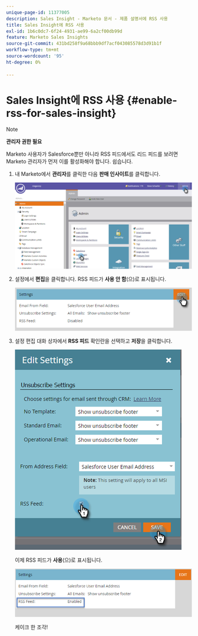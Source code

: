 ```yaml
---
unique-page-id: 11377005
description: Sales Insight - Marketo 문서 - 제품 설명서에 RSS 사용
title: Sales Insight에 RSS 사용
exl-id: 1b6c0dc7-6f24-4931-ae99-6a2cf00db99d
feature: Marketo Sales Insights
source-git-commit: 431bd258f9a68bbb9df7acf043085578d3d91b1f
workflow-type: tm+mt
source-wordcount: '95'
ht-degree: 0%

---
```


# Sales Insight에 RSS 사용 {#enable-rss-for-sales-insight}

>[!NOTE]
>
>**관리자 권한 필요**

Marketo 사용자가 Salesforce뿐만 아니라 RSS 피드에서도 리드 피드를 보려면 Marketo 관리자가 먼저 이를 활성화해야 합니다. 쉽습니다.

1. 내 Marketo에서 **관리자**&#x200B;를 클릭한 다음 **판매 인사이트**&#x200B;를 클릭합니다.

   ![](assets/set-up-rss-1-hands.png)

1. 설정에서 **편집**&#x200B;을 클릭합니다. RSS 피드가 **사용 안 함**(으)로 표시됩니다.

   ![](assets/rss-settings-tab.png)

1. 설정 편집 대화 상자에서 **RSS 피드** 확인란을 선택하고 **저장**&#x200B;을 클릭합니다.

   ![](assets/rss-edit-settings-2-hands.png)

   이제 RSS 피드가 **사용**(으)로 표시됩니다.

   ![](assets/rss-final-box.png)

   케이크 한 조각!
